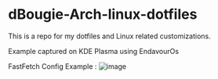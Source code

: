 # dBougie-Arch-linux-dotfiles
This is a repo for my dotfiles and Linux related customizations.

Example captured on KDE Plasma using EndavourOs

FastFetch Config Example :
![image](https://github.com/user-attachments/assets/a16a564b-ac41-4308-b229-c27132e956f1)
